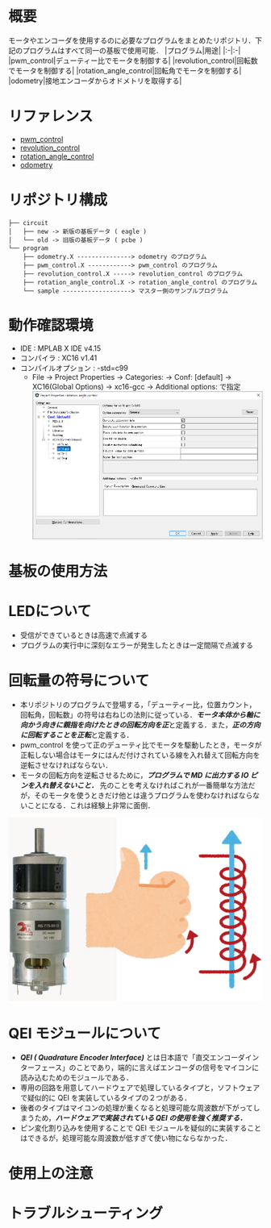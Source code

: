 # 概要
モータやエンコーダを使用するのに必要なプログラムをまとめたリポジトリ．下記のプログラムはすべて同一の基板で使用可能．
|プログラム|用途|
|:-|:-|
|pwm_control|デューティー比でモータを制御する|
|revolution_control|回転数でモータを制御する|
|rotation_angle_control|回転角でモータを制御する|
|odometry|接地エンコーダからオドメトリを取得する|
# リファレンス
* [pwm_control](doc/pwm_control.md)
* [revolution_control](doc/revolution_control.md)
* [rotation_angle_control](doc/rotation_angle_control.md)
* [odometry](doc/odometry.md)
# リポジトリ構成
```tree
├── circuit
│   ├── new -> 新版の基板データ ( eagle )
│   └── old -> 旧版の基板データ ( pcbe )
└── program
    ├── odometry.X ---------------> odometry のプログラム
    ├── pwm_control.X ------------> pwm_control のプログラム
    ├── revolution_control.X -----> revolution_control のプログラム
    ├── rotation_angle_control.X -> rotation_angle_control のプログラム
    └── sample -------------------> マスター側のサンプルプログラム
```






# 動作確認環境
* IDE : MPLAB X IDE v4.15
* コンパイラ : XC16 v1.41
* コンパイルオプション : -std=c99
    * File -> Project Properties -> Categories: -> Conf: [default] -> XC16(Global Options) -> xc16-gcc -> Additional options: で指定
![](doc/img/additional_options.png)

# 基板の使用方法
# LEDについて
* 受信ができているときは高速で点滅する
* プログラムの実行中に深刻なエラーが発生したときは一定間隔で点滅する

# 回転量の符号について
* 本リポジトリのプログラムで登場する，「デューティー比，位置カウント，回転角，回転数」の符号は右ねじの法則に従っている．***モータ本体から軸に向かう向きに親指を向けたときの回転方向を正***と定義する．また，***正の方向に回転することを正転***と定義する．
* pwm_control を使って正のデューティ比でモータを駆動したとき，モータが正転しない場合はモータにはんだ付けされている線を入れ替えて回転方向を逆転させなければならない．
* モータの回転方向を逆転させるために，***プログラムで MD に出力する IO ピンを入れ替えないこと．*** 先のことを考えなければこれが一番簡単な方法だが，そのモータを使うときだけ他とは違うプログラムを使わなければならないことになる．これは経験上非常に面倒．

![](doc/img/migineji.png)

# QEI モジュールについて
* ***QEI ( Quadrature Encoder Interface)*** とは日本語で「直交エンコーダインターフェース」のことであり，端的に言えばエンコーダの信号をマイコンに読み込むためのモジュールである．
* 専用の回路を用意してハードウェアで処理しているタイプと，ソフトウェアで疑似的に QEI を実装しているタイプの２つがある．
* 後者のタイプはマイコンの処理が重くなると処理可能な周波数が下がってしまうため，***ハードウェアで実装されている QEI の使用を強く推奨する．***
* ピン変化割り込みを使用することで QEI モジュールを疑似的に実装することはできるが，処理可能な周波数が低すぎて使い物にならなかった．

# 使用上の注意
# トラブルシューティング